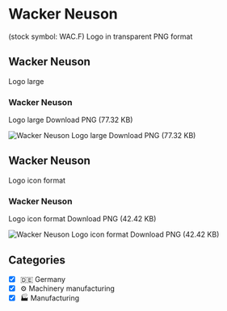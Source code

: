 # Wacker Neuson
 (stock symbol: WAC.F) Logo in transparent PNG format

## Wacker Neuson
 Logo large

### Wacker Neuson
 Logo large Download PNG (77.32 KB)

![Wacker Neuson
 Logo large Download PNG (77.32 KB)](/img/orig/WAC.F_BIG-2e0ad198.png)

## Wacker Neuson
 Logo icon format

### Wacker Neuson
 Logo icon format Download PNG (42.42 KB)

![Wacker Neuson
 Logo icon format Download PNG (42.42 KB)](/img/orig/WAC.F-361963b9.png)



## Categories
- [x] 🇩🇪 Germany
- [x] ⚙️ Machinery manufacturing
- [x] 🏭 Manufacturing
